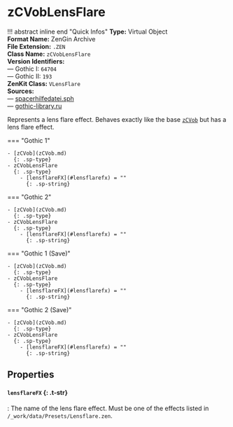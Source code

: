 # zCVobLensFlare

!!! abstract inline end "Quick Infos"
    **Type:** Virtual Object<br/>
    **Format Name:** ZenGin Archive<br/>
    **File Extension:** `.ZEN`<br/>
    **Class Name:** `zCVobLensFlare`<br/>
    **Version Identifiers:**<br />
    — Gothic I: `64704`<br/>
    — Gothic II: `193`<br/>
    **ZenKit Class:** `VLensFlare`<br/>
    **Sources:**<br/>
    — [spacerhilfedatei.sph](https://wiki.worldofgothic.de/doku.php?id=spacer:hilfedatei)<br/>
    — [gothic-library.ru](http://www.gothic-library.ru/publ/class_zcvoblensflare/1-1-0-524)

Represents a lens flare effect. Behaves exactly like the base [`zCVob`](zCVob.md) but has a lens flare effect.

=== "Gothic 1"

    - [zCVob](zCVob.md)
      {: .sp-type}
    - zCVobLensFlare
      {: .sp-type}
        - [lensflareFX](#lensflarefx) = ""
          {: .sp-string}

=== "Gothic 2"

    - [zCVob](zCVob.md)
      {: .sp-type}
    - zCVobLensFlare
      {: .sp-type}
        - [lensflareFX](#lensflarefx) = ""
          {: .sp-string}

=== "Gothic 1 (Save)"

    - [zCVob](zCVob.md)
      {: .sp-type}
    - zCVobLensFlare
      {: .sp-type}
        - [lensflareFX](#lensflarefx) = ""
          {: .sp-string}

=== "Gothic 2 (Save)"

    - [zCVob](zCVob.md)
      {: .sp-type}
    - zCVobLensFlare
      {: .sp-type}
        - [lensflareFX](#lensflarefx) = ""
          {: .sp-string}

## Properties

#### `lensflareFX` {: .t-str}

:   The name of the lens flare effect. Must be one of the effects listed in `/_work/data/Presets/Lensflare.zen`.

